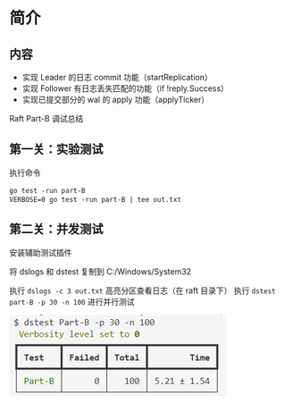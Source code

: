 # 简介

## 内容

- 实现 Leader 的日志 commit 功能（startReplication）
- 实现 Follower 有日志丢失匹配的功能（if !reply.Success）
- 实现已提交部分的 wal 的 apply 功能（applyTicker）

Raft Part-B 调试总结

## 第一关：实验测试

执行命令

```
go test -run part-B 
VERBOSE=0 go test -run part-B | tee out.txt
```

## 第二关：并发测试

安装辅助测试插件

将 dslogs 和 dstest 复制到 C:/Windows/System32

执行 `dslogs -c 3 out.txt` 高亮分区查看日志（在 raft 目录下）
执行 `dstest part-B -p 30 -n 100` 进行并行测试

![alt text](image.png)